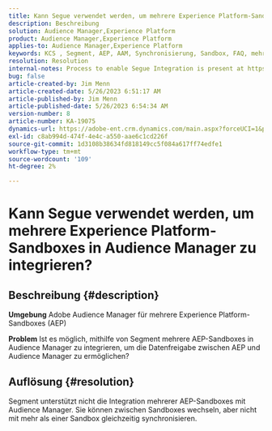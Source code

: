 ```yaml
---
title: Kann Segue verwendet werden, um mehrere Experience Platform-Sandboxes in Audience Manager zu integrieren?
description: Beschreibung
solution: Audience Manager,Experience Platform
product: Audience Manager,Experience Platform
applies-to: Audience Manager,Experience Platform
keywords: KCS , Segment, AEP, AAM, Synchronisierung, Sandbox, FAQ, mehrere Experience Platform-Sandboxes integrieren, Adobe Audience Manager, Adobe Experience Platform
resolution: Resolution
internal-notes: Process to enable Segue Integration is present at https://wiki.corp.adobe.com/pages/viewpage.action?spaceKey=supportdelivery&title=AEP+Segments+not+Populating+in+AAM internal link.
bug: false
article-created-by: Jim Menn
article-created-date: 5/26/2023 6:51:17 AM
article-published-by: Jim Menn
article-published-date: 5/26/2023 6:54:34 AM
version-number: 8
article-number: KA-19075
dynamics-url: https://adobe-ent.crm.dynamics.com/main.aspx?forceUCI=1&pagetype=entityrecord&etn=knowledgearticle&id=9f488cb4-91fb-ed11-8849-6045bd0065b6
exl-id: c8ab994d-474f-4e4c-a550-aae6c1cd226f
source-git-commit: 1d3108b38634fd818149cc5f084a617ff74edfe1
workflow-type: tm+mt
source-wordcount: '109'
ht-degree: 2%

---
```


# Kann Segue verwendet werden, um mehrere Experience Platform-Sandboxes in Audience Manager zu integrieren?

## Beschreibung {#description}


<b>Umgebung</b>
Adobe Audience Manager für mehrere Experience Platform-Sandboxes (AEP)

<b>Problem</b>
Ist es möglich, mithilfe von Segment mehrere AEP-Sandboxes in Audience Manager zu integrieren, um die Datenfreigabe zwischen AEP und Audience Manager zu ermöglichen?


## Auflösung {#resolution}


Segment unterstützt nicht die Integration mehrerer AEP-Sandboxes mit Audience Manager. Sie können zwischen Sandboxes wechseln, aber nicht mit mehr als einer Sandbox gleichzeitig synchronisieren.
